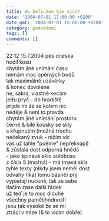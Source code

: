 ```yaml
---
title: Wo befinden Sie sich?
date: '2004-07-01 17:00:00 +0200'
date_gmt: '2004-07-01 15:00:00 +0200'
category: podvědomí
tags: []
comments: []
---
```


<p>22:12 15.7.2004 pes dneska<br>hodil kosu <br>chytám jiné vnímání času <br>nemám moc opěrných bodů <br>tak maximálně uzávěrky <br>&amp; konec dovolené    <br>ne, sakra, vlastně kecám<br>jedu pryč - do hradiště<br>přijde mi že se kolem nic<br>neděje &amp; není to pravda  <br>chytám jiné vnímání prostoru<br>černé &amp; bílé kousky se slily <br>s křupnutím (možná trochu  <br>nečekaný zvuk - ničím víc <br>vás už tahle "poéme" nepřekvapí) <br>&amp; zůstala dost odporná hnědá <br>- jako špinavé sklo autobusu<br>z čísla 5 (možná) - má tmavá skla<br>tyhle texty (nikdy jsem neměl dost <br>odvahy říkat tomu básně) prý   <br>vypadají nuceně, tak ze sebe  <br>tlačím zase další řádek <br>už teď je to moc dlouhé <br>všechny pamětihodnosti <br>jsou tak vysoké že se mi<br>ztrácí v mlze (&amp; to vidím dobře)</p>
